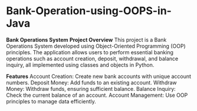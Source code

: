 # Bank-Operation-using-OOPS-in-Java

**Bank Operations System**
**Project Overview**
This project is a Bank Operations System developed using Object-Oriented Programming (OOP) principles. The application allows users to perform essential banking operations such as account creation, deposit, withdrawal, and balance inquiry, all implemented using classes and objects in Python.

**Features**
Account Creation: Create new bank accounts with unique account numbers.
Deposit Money: Add funds to an existing account.
Withdraw Money: Withdraw funds, ensuring sufficient balance.
Balance Inquiry: Check the current balance of an account.
Account Management: Use OOP principles to manage data efficiently.
